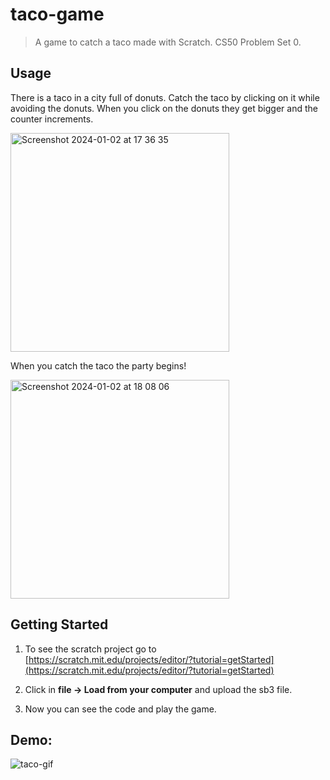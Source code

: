 # taco-game

> A game to catch a taco made with Scratch. CS50 Problem Set 0.

## Usage
There is a taco in a city full of donuts. Catch the taco by clicking on it while avoiding the donuts. When you click on the donuts they get bigger and the counter increments.

<img width="350" alt="Screenshot 2024-01-02 at 17 36 35" src="https://github.com/cmartinezal/taco-game/assets/84383847/2118b605-d5c3-4a4e-ab1a-dc8716ebea30">

When you catch the taco the party begins!

<img width="350" alt="Screenshot 2024-01-02 at 18 08 06" src="https://github.com/cmartinezal/taco-game/assets/84383847/f91e2c24-a103-403a-8cdb-82601d2367f1">


## Getting Started
1. To see the scratch project go to [https://scratch.mit.edu/projects/editor/?tutorial=getStarted](https://scratch.mit.edu/projects/editor/?tutorial=getStarted)

2. Click in **file -> Load from your computer** and upload the sb3 file.
   
3. Now you can see the code and play the game.


## Demo:

![taco-gif](https://github.com/cmartinezal/taco-game/assets/84383847/03bde7db-79bf-48bc-9fff-0590ff51398d)
